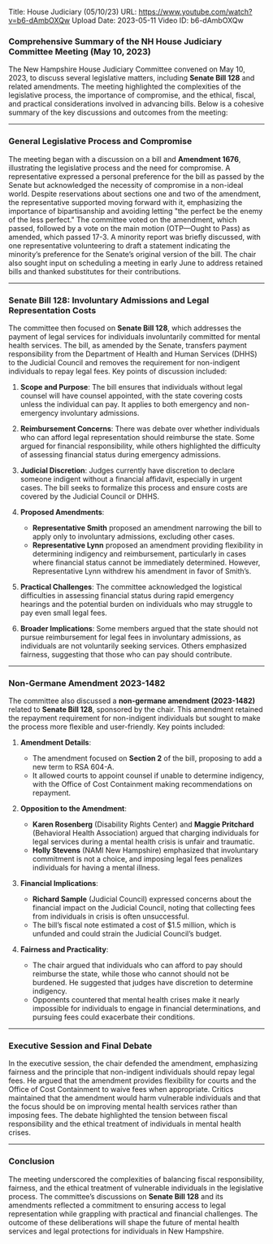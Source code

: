Title: House Judiciary (05/10/23)
URL: https://www.youtube.com/watch?v=b6-dAmbOXQw
Upload Date: 2023-05-11
Video ID: b6-dAmbOXQw

### Comprehensive Summary of the NH House Judiciary Committee Meeting (May 10, 2023)

The New Hampshire House Judiciary Committee convened on May 10, 2023, to discuss several legislative matters, including **Senate Bill 128** and related amendments. The meeting highlighted the complexities of the legislative process, the importance of compromise, and the ethical, fiscal, and practical considerations involved in advancing bills. Below is a cohesive summary of the key discussions and outcomes from the meeting:

---

### **General Legislative Process and Compromise**
The meeting began with a discussion on a bill and **Amendment 1676**, illustrating the legislative process and the need for compromise. A representative expressed a personal preference for the bill as passed by the Senate but acknowledged the necessity of compromise in a non-ideal world. Despite reservations about sections one and two of the amendment, the representative supported moving forward with it, emphasizing the importance of bipartisanship and avoiding letting "the perfect be the enemy of the less perfect." The committee voted on the amendment, which passed, followed by a vote on the main motion (OTP—Ought to Pass) as amended, which passed 17-3. A minority report was briefly discussed, with one representative volunteering to draft a statement indicating the minority’s preference for the Senate’s original version of the bill. The chair also sought input on scheduling a meeting in early June to address retained bills and thanked substitutes for their contributions.

---

### **Senate Bill 128: Involuntary Admissions and Legal Representation Costs**
The committee then focused on **Senate Bill 128**, which addresses the payment of legal services for individuals involuntarily committed for mental health services. The bill, as amended by the Senate, transfers payment responsibility from the Department of Health and Human Services (DHHS) to the Judicial Council and removes the requirement for non-indigent individuals to repay legal fees. Key points of discussion included:

1. **Scope and Purpose**: The bill ensures that individuals without legal counsel will have counsel appointed, with the state covering costs unless the individual can pay. It applies to both emergency and non-emergency involuntary admissions.

2. **Reimbursement Concerns**: There was debate over whether individuals who can afford legal representation should reimburse the state. Some argued for financial responsibility, while others highlighted the difficulty of assessing financial status during emergency admissions.

3. **Judicial Discretion**: Judges currently have discretion to declare someone indigent without a financial affidavit, especially in urgent cases. The bill seeks to formalize this process and ensure costs are covered by the Judicial Council or DHHS.

4. **Proposed Amendments**:
   - **Representative Smith** proposed an amendment narrowing the bill to apply only to involuntary admissions, excluding other cases.
   - **Representative Lynn** proposed an amendment providing flexibility in determining indigency and reimbursement, particularly in cases where financial status cannot be immediately determined. However, Representative Lynn withdrew his amendment in favor of Smith’s.

5. **Practical Challenges**: The committee acknowledged the logistical difficulties in assessing financial status during rapid emergency hearings and the potential burden on individuals who may struggle to pay even small legal fees.

6. **Broader Implications**: Some members argued that the state should not pursue reimbursement for legal fees in involuntary admissions, as individuals are not voluntarily seeking services. Others emphasized fairness, suggesting that those who can pay should contribute.

---

### **Non-Germane Amendment 2023-1482**
The committee also discussed a **non-germane amendment (2023-1482)** related to **Senate Bill 128**, sponsored by the chair. This amendment retained the repayment requirement for non-indigent individuals but sought to make the process more flexible and user-friendly. Key points included:

1. **Amendment Details**:
   - The amendment focused on **Section 2** of the bill, proposing to add a new term to RSA 604-A.
   - It allowed courts to appoint counsel if unable to determine indigency, with the Office of Cost Containment making recommendations on repayment.

2. **Opposition to the Amendment**:
   - **Karen Rosenberg** (Disability Rights Center) and **Maggie Pritchard** (Behavioral Health Association) argued that charging individuals for legal services during a mental health crisis is unfair and traumatic.
   - **Holly Stevens** (NAMI New Hampshire) emphasized that involuntary commitment is not a choice, and imposing legal fees penalizes individuals for having a mental illness.

3. **Financial Implications**:
   - **Richard Sample** (Judicial Council) expressed concerns about the financial impact on the Judicial Council, noting that collecting fees from individuals in crisis is often unsuccessful.
   - The bill’s fiscal note estimated a cost of $1.5 million, which is unfunded and could strain the Judicial Council’s budget.

4. **Fairness and Practicality**:
   - The chair argued that individuals who can afford to pay should reimburse the state, while those who cannot should not be burdened. He suggested that judges have discretion to determine indigency.
   - Opponents countered that mental health crises make it nearly impossible for individuals to engage in financial determinations, and pursuing fees could exacerbate their conditions.

---

### **Executive Session and Final Debate**
In the executive session, the chair defended the amendment, emphasizing fairness and the principle that non-indigent individuals should repay legal fees. He argued that the amendment provides flexibility for courts and the Office of Cost Containment to waive fees when appropriate. Critics maintained that the amendment would harm vulnerable individuals and that the focus should be on improving mental health services rather than imposing fees. The debate highlighted the tension between fiscal responsibility and the ethical treatment of individuals in mental health crises.

---

### **Conclusion**
The meeting underscored the complexities of balancing fiscal responsibility, fairness, and the ethical treatment of vulnerable individuals in the legislative process. The committee’s discussions on **Senate Bill 128** and its amendments reflected a commitment to ensuring access to legal representation while grappling with practical and financial challenges. The outcome of these deliberations will shape the future of mental health services and legal protections for individuals in New Hampshire.